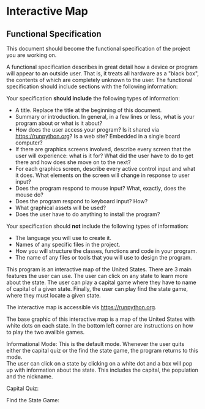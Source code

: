 # Interactive Map


## Functional Specification

This document should become the functional specification of the project you are working on.

A functional specification describes in great detail how a device or program will appear to an
outside user. That is, it treats all hardware as a "black box", the contents of which are completely
unknown to the user. The functional specification should include sections with the following information:

Your specification **should include** the following types of information:

* A title. Replace the title at the beginning of this document.
* Summary or introduction. In general, in a few lines or less, what is your program about or what is it about?
* How does the user access your program? Is it shared via https://runpython.org? Is a web site? Embedded in 
  a single board computer? 
* If there are graphics screens involved, describe every screen that the user will experience: what is it for? 
  What did the user have to do to get there and how does she move on to the next?
* For each graphics screen, describe every active control input and what it does. What elements on the screen will
  change in response to user input?
* Does the program respond to mouse input? What, exactly, does the mouse do?
* Does the program respond to keyboard input? How?
* What graphical assets will be used?
* Does the user have to do anything to install the program?

Your specification should **not** include the following types of information:

* The language you will use to create it.
* Names of any specific files in the project.
* How you will structure the classes, functions and code in your program.
* The name of any files or tools that you will use to design the program.

This program is an interactive map of the United States. There are 3 main features the user can use. The user can click on any state to learn more about the state. The user can play a capital game where they have to name of capital of a given state. Finally, the user can play find the state game, where they must locate a given state. 

The interactive map is accessible vis https://runpython.org. 

The base graphic of this interactive map is a map of the United States with white dots on each state. In the bottom left corner are instructions on how to play the two availble games. 

Informational Mode: This is the default mode. Whenever the user quits either the capital quiz or the find the state game, the program returns to this mode.  
The user can click on a state by clicking on a white dot and a box will pop up with information about the state. This includes the capital, the population and the nickname. 

Capital Quiz:

Find the State Game:
